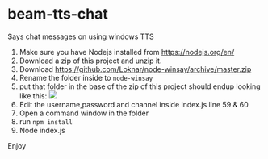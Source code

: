 # beam-tts-chat
Says chat messages on using windows TTS

1. Make sure you have Nodejs installed from https://nodejs.org/en/
2. Download a zip of this project and unzip it.
3. Download https://github.com/Loknar/node-winsay/archive/master.zip
4. Rename the folder inside to `node-winsay`
5. put that folder in the base of the zip of this project should endup looking like this:
![](https://i.probableprime.co.uk/u/r/_hbSUEGpFQ.png)
6. Edit the username,password and channel inside index.js line 59 & 60
7. Open a command window in the folder
7. run `npm install`
8. Node index.js

Enjoy


